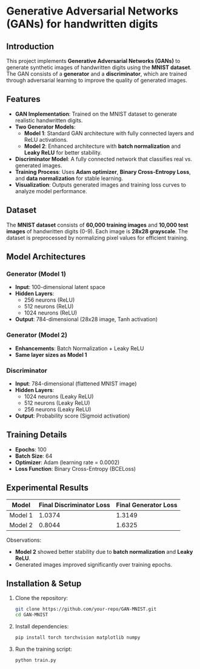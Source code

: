 

# Generative Adversarial Networks (GANs) for handwritten digits 

## Introduction  
This project implements **Generative Adversarial Networks (GANs)** to generate synthetic images of handwritten digits using the **MNIST dataset**. The GAN consists of a **generator** and a **discriminator**, which are trained through adversarial learning to improve the quality of generated images.  

## Features  
- **GAN Implementation**: Trained on the MNIST dataset to generate realistic handwritten digits.  
- **Two Generator Models**:  
  - **Model 1**: Standard GAN architecture with fully connected layers and ReLU activations.  
  - **Model 2**: Enhanced architecture with **batch normalization** and **Leaky ReLU** for better stability.  
- **Discriminator Model**: A fully connected network that classifies real vs. generated images.  
- **Training Process**: Uses **Adam optimizer**, **Binary Cross-Entropy Loss**, and **data normalization** for stable learning.  
- **Visualization**: Outputs generated images and training loss curves to analyze model performance.  

## Dataset  
The **MNIST dataset** consists of **60,000 training images** and **10,000 test images** of handwritten digits (0-9). Each image is **28x28 grayscale**. The dataset is preprocessed by normalizing pixel values for efficient training.  

## Model Architectures  

### **Generator (Model 1)**  
- **Input**: 100-dimensional latent space  
- **Hidden Layers**:  
  - 256 neurons (ReLU)  
  - 512 neurons (ReLU)  
  - 1024 neurons (ReLU)  
- **Output**: 784-dimensional (28x28 image, Tanh activation)  

### **Generator (Model 2)**  
- **Enhancements**: Batch Normalization + Leaky ReLU  
- **Same layer sizes as Model 1**  

### **Discriminator**  
- **Input**: 784-dimensional (flattened MNIST image)  
- **Hidden Layers**:  
  - 1024 neurons (Leaky ReLU)  
  - 512 neurons (Leaky ReLU)  
  - 256 neurons (Leaky ReLU)  
- **Output**: Probability score (Sigmoid activation)  

## Training Details  
- **Epochs**: 100  
- **Batch Size**: 64  
- **Optimizer**: Adam (learning rate = 0.0002)  
- **Loss Function**: Binary Cross-Entropy (BCELoss)  

## Experimental Results  
| Model  | Final Discriminator Loss | Final Generator Loss |  
|--------|-------------------------|----------------------|  
| Model 1 | 1.0374 | 1.3149 |  
| Model 2 | 0.8044 | 1.6325 |  

Observations:  
- **Model 2** showed better stability due to **batch normalization** and **Leaky ReLU**.  
- Generated images improved significantly over training epochs.  

## Installation & Setup  
1. Clone the repository:  
   ```sh
   git clone https://github.com/your-repo/GAN-MNIST.git  
   cd GAN-MNIST  
   ```  
2. Install dependencies:  
   ```sh
   pip install torch torchvision matplotlib numpy  
   ```  
3. Run the training script:  
   ```sh
   python train.py  
   ```  

